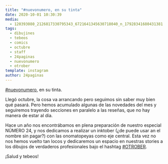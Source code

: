 ```yaml
---
title: "#nuevonumero, en su tinta"
date: 2020-10-01 10:30:39
media: 
  - 120393080_2126817330795343_6721641345630718040_n_17928341680431381.jpg
tags: 
  - dibujines
  - tebeos
  - comics
  - octubre
  - staff
  - 24paginas
  - nuevonumero
  - otrober
template: instagram
author: 24paginas
---
```


[#nuevonumero](/tags/nuevonumero), en su tinta.


Llegó octubre, la cosa va arrancando pero seguimos sin saber muy bien qué pasará. Pero hemos acumulado algunas de las novedades del mes y seguiremos trayendo secciones en paralelo a las reseñas, que no hay manera de estar al día.


Hace un año nos encontrábamos en plena preparación de nuestro especial NÚMERO 24, y nos dedicamos a realizar un inktober (¿de puede usar an el nombre sin pagar?) con las onomatopeyas como eje central. Esta vez no nos hemos vuelto tan locos y dedicaremos un espacio en nuestras stories a los dibujos de verdaderos profesionales bajo el hashtag [#OTROBER](/tags/otrober).


¡Salud y tebeos!
